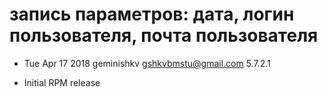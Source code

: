 # запись параметров: дата, логин пользователя, почта пользователя
* Tue Apr 17 2018 geminishkv <gshkvbmstu@gmail.com> 5.7.2.1
- Initial RPM release
